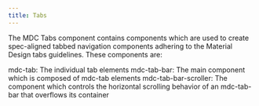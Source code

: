 ```yaml
---
title: Tabs
---
```


The MDC Tabs component contains components which are used to create spec-aligned tabbed navigation components adhering to the Material Design tabs guidelines. These components are:

mdc-tab: The individual tab elements
mdc-tab-bar: The main component which is composed of mdc-tab elements
mdc-tab-bar-scroller: The component which controls the horizontal scrolling behavior of an mdc-tab-bar that overflows its container
